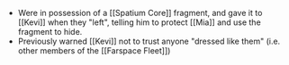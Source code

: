 * Were in possession of a [[Spatium Core]] fragment, and gave it to [[Kevi]] when they "left", telling him to protect [[Mia]] and use the fragment to hide.
* Previously warned [[Kevi]] not to trust anyone "dressed like them" (i.e. other members of the [[Farspace Fleet]])